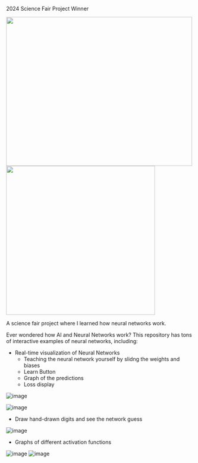2024 Science Fair Project Winner

<img src="https://github.com/PythonDominator/NeuralNetwork/assets/102424561/8829e896-ab54-4c4b-9167-a7863acb04c4" width="500" height="400">

<img src="https://github.com/PythonDominator/NeuralNetwork/assets/102424561/11f817f6-edc8-4477-b97f-b2213cb3d64b" width="400" height="400">

A science fair project where I learned how neural networks work.

Ever wondered how AI and Neural Networks work? This repository has tons of interactive examples of neural networks, including:
- Real-time visualization of Neural Networks
  - Teaching the neural network yourself by slidng the weights and biases
  - Learn Button
  - Graph of the predictions
  - Loss display

![image](https://github.com/PythonDomiator/Neural-Network/assets/102424561/5a6862d4-efbe-4b97-a470-67fa19d07c1b)

![image](https://github.com/PythonDominator/Neural-Network/assets/102424561/5895d3b1-c883-4600-8d80-cd793e6baba4)

- Draw hand-drawn digits and see the network guess

![image](https://github.com/PythonDominator/Neural-Network/assets/102424561/7883a6ab-0b8f-4b53-b52d-0a00e0d37705)

- Graphs of different activation functions

![image](https://github.com/PythonDominator/Neural-Network/assets/102424561/a8f6c83c-aa5d-499a-9d2f-7a0bfa7107c7)
![image](https://github.com/PythonDominator/Neural-Network/assets/102424561/46d4c6fe-a63e-4ef3-bb4f-4957d0444510)



